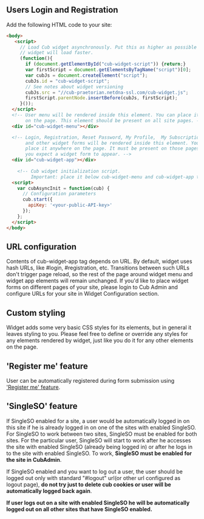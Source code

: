 ## Users Login and Registration

Add the following HTML code to your site:

```html
<body>
   <script>
     // Load Cub widget asynchronously. Put this as higher as possible so 
     // widget will load faster.
     (function(){
       if (document.getElementById("cub-widget-script")) {return;}
       var firstScript = document.getElementsByTagName("script")[0];
       var cubJs = document.createElement("script");
       cubJs.id = "cub-widget-script";
       // See notes about widget versioning
       cubJs.src = "//cub-praetorian.netdna-ssl.com/cub-widget.js";
       firstScript.parentNode.insertBefore(cubJs, firstScript);
     }());
  </script>
  <!-- User menu will be rendered inside this element. You can place it anywhere
       on the page. This element should be present on all site pages. -->
  <div id="cub-widget-menu"></div>

  <!-- Login, Registration, Reset Password, My Profile,  My Subscriptions,
       and other widget forms will be rendered inside this element. You can
       place it anywhere on the page. It must be present on those pages where
       you expect a widget form to appear. -->
  <div id="cub-widget-app"></div>
    
    <!-- Cub widget initialization script.
         Important: place it below cub-widget-menu and cub-widget-app tags. -->
  <script>
    var cubAsyncInit = function(cub) {
      // Configuration parameters
      cub.start({
        apiKey: '<your-public-API-key>'
      });
    };
  </script>
</body>
```

## URL configuration

Contents of cub-widget-app tag depends on URL. By default, widget uses
hash URLs, like #login, #registration, etc. Transitions between such URLs
don't trigger page reload, so the rest of the page around widget menu and
widget app elements will remain unchanged. If you'd like to place widget
forms on different pages of your site, please login to Cub Admin and
configure URLs for your site in Widget Configuration section.

## Custom styling

Widget adds some very basic CSS styles for its elements, but in general it
leaves styling to you. Please feel free to define or override any styles for
any elements rendered by widget, just like you do it for any other elements
on the page.

## 'Register me' feature

User can be automatically registered during form submission using ['Register me' feature](./lead-forms.md#register-me-feature).

## 'SingleSO' feature

If SingleSO enabled for a site, a user would be automatically logged in on
this site if he is already logged in on one of the sites with enabled
SingleSO. For SingleSO to work between two sites, SingleSO must be enabled
for both sites. For the particular user, SingleSO will start to work after
he accesses the site with enabled SingleSO (already being logged in) or after
he logs in to the site with enabled SingleSO.
To work, **SingleSO must be enabled for the site in CubAdmin**.

If SingleSO enabled and you want to log out a user, the user should be logged out only with standard
"#logout" url(or other url configured as logout page),
**do not try just to delete cub cookies or user will be automatically logged back again**.

**If user logs out on a site with enabled SingleSO he will be automatically
logged out on all other sites that have SingleSO enabled.**
